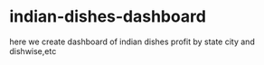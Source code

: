 # indian-dishes-dashboard
here we create dashboard of indian dishes profit by state city and dishwise,etc
